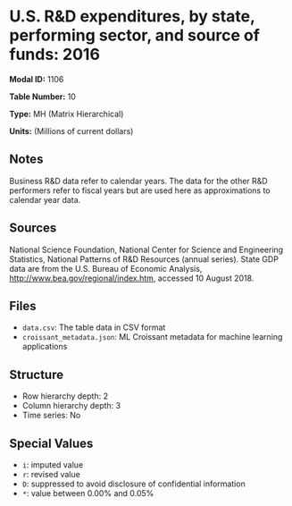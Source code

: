 # U.S. R&D expenditures, by state, performing sector, and source of funds: 2016

**Modal ID:** 1106

**Table Number:** 10

**Type:** MH (Matrix Hierarchical)

**Units:** (Millions of current dollars)

## Notes

Business R&D data refer to calendar years. The data for the other R&D performers refer to fiscal years but are used here as approximations to calendar year data.

## Sources

National Science Foundation, National Center for Science and Engineering Statistics, National Patterns of R&D Resources (annual series). State GDP data are from the U.S. Bureau of Economic Analysis, http://www.bea.gov/regional/index.htm, accessed 10 August 2018.

## Files

- `data.csv`: The table data in CSV format
- `croissant_metadata.json`: ML Croissant metadata for machine learning applications

## Structure

- Row hierarchy depth: 2
- Column hierarchy depth: 3
- Time series: No

## Special Values

- `i`: imputed value
- `r`: revised value
- `D`: suppressed to avoid disclosure of confidential information
- `*`: value between 0.00% and 0.05%
